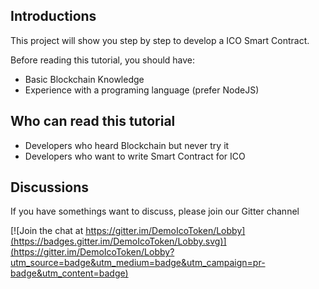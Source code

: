 ## Introductions
This project will show you step by step to develop a ICO Smart Contract.

Before reading this tutorial, you should have:

- Basic Blockchain Knowledge
- Experience with a programing language (prefer NodeJS)

## Who can read this tutorial

- Developers who heard Blockchain but never try it
- Developers who want to write Smart Contract for ICO

## Discussions
If you have somethings want to discuss, please join our Gitter channel

[![Join the chat at https://gitter.im/DemoIcoToken/Lobby](https://badges.gitter.im/DemoIcoToken/Lobby.svg)](https://gitter.im/DemoIcoToken/Lobby?utm_source=badge&utm_medium=badge&utm_campaign=pr-badge&utm_content=badge)

